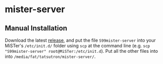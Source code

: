 # mister-server

## Manual Installation

Download the latest [release](https://github.com/tatsutron/mister-server/releases), and put the file `S99mister-server` into your MiSTer's `/etc/init.d/` folder using `scp` at the command line (e.g. `scp "S99mister-server" root@MiSTer:/etc/init.d`). Put all the other files into into `/media/fat/tatsutron/mister-server/`.
